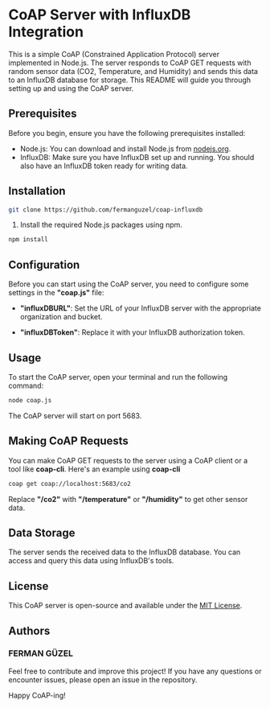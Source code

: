 # CoAP Server with InfluxDB Integration

This is a simple CoAP (Constrained Application Protocol) server implemented in Node.js. The server responds to CoAP GET requests with random sensor data (CO2, Temperature, and Humidity) and sends this data to an InfluxDB database for storage. This README will guide you through setting up and using the CoAP server.

## Prerequisites

Before you begin, ensure you have the following prerequisites installed:

- Node.js: You can download and install Node.js from [nodejs.org](https://nodejs.org/).
- InfluxDB: Make sure you have InfluxDB set up and running. You should also have an InfluxDB token ready for writing data.

## Installation

```bash
git clone https://github.com/fermanguzel/coap-influxdb
```

1. Install the required Node.js packages using npm.

```bash
npm install
```

## Configuration

Before you can start using the CoAP server, you need to configure some settings in the **"coap.js"** file:

- **"influxDBURL"**: Set the URL of your InfluxDB server with the appropriate organization and bucket.

- **"influxDBToken"**: Replace it with your InfluxDB authorization token.

## Usage

To start the CoAP server, open your terminal and run the following command:

```bash
node coap.js
```

The CoAP server will start on port 5683.

## Making CoAP Requests

You can make CoAP GET requests to the server using a CoAP client or a tool like **coap-cli**. Here's an example using **coap-cli**

```bash
coap get coap://localhost:5683/co2
```

Replace **"/co2"** with **"/temperature"** or **"/humidity"** to get other sensor data.

## Data Storage

The server sends the received data to the InfluxDB database. You can access and query this data using InfluxDB's tools.

## License

This CoAP server is open-source and available under the [MIT License](https://github.com/fermanguzel/coap-influxdb/blob/main/LICENSE).

## Authors

### FERMAN GÜZEL

Feel free to contribute and improve this project! If you have any questions or encounter issues, please open an issue in the repository.

Happy CoAP-ing!
